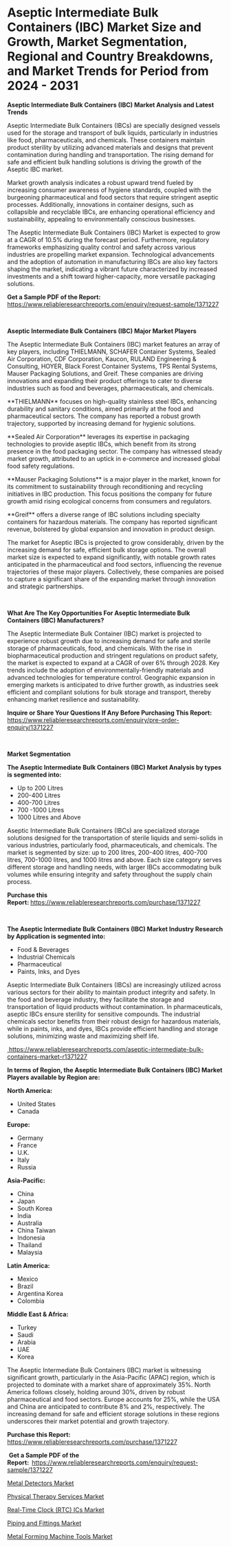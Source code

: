 <p><h1>Aseptic Intermediate Bulk Containers (IBC) Market Size and Growth, Market Segmentation, Regional and Country Breakdowns, and Market Trends for Period from 2024 -  2031</h1></p><p><strong>Aseptic Intermediate Bulk Containers (IBC) Market Analysis and Latest Trends</strong></p>
<p><p>Aseptic Intermediate Bulk Containers (IBCs) are specially designed vessels used for the storage and transport of bulk liquids, particularly in industries like food, pharmaceuticals, and chemicals. These containers maintain product sterility by utilizing advanced materials and designs that prevent contamination during handling and transportation. The rising demand for safe and efficient bulk handling solutions is driving the growth of the Aseptic IBC market.</p><p>Market growth analysis indicates a robust upward trend fueled by increasing consumer awareness of hygiene standards, coupled with the burgeoning pharmaceutical and food sectors that require stringent aseptic processes. Additionally, innovations in container designs, such as collapsible and recyclable IBCs, are enhancing operational efficiency and sustainability, appealing to environmentally conscious businesses.</p><p>The Aseptic Intermediate Bulk Containers (IBC) Market is expected to grow at a CAGR of 10.5% during the forecast period. Furthermore, regulatory frameworks emphasizing quality control and safety across various industries are propelling market expansion. Technological advancements and the adoption of automation in manufacturing IBCs are also key factors shaping the market, indicating a vibrant future characterized by increased investments and a shift toward higher-capacity, more versatile packaging solutions.</p></p>
<p><strong>Get a Sample PDF of the Report:&nbsp;</strong> <a href="https://www.reliableresearchreports.com/enquiry/request-sample/1371227?utm_campaign=24&utm_medium=2&utm_source=Github&utm_content=ia&utm_term=17112024&utm_id=aseptic-intermediate-bulk-containers-ibc">https://www.reliableresearchreports.com/enquiry/request-sample/1371227</a></p>
<p>&nbsp;</p>
<p><strong>Aseptic Intermediate Bulk Containers (IBC) Major Market Players</strong></p>
<p><p>The Aseptic Intermediate Bulk Containers (IBC) market features an array of key players, including THIELMANN, SCHAFER Container Systems, Sealed Air Corporation, CDF Corporation, Kaucon, RULAND Engineering & Consulting, HOYER, Black Forest Container Systems, TPS Rental Systems, Mauser Packaging Solutions, and Greif. These companies are driving innovations and expanding their product offerings to cater to diverse industries such as food and beverages, pharmaceuticals, and chemicals.</p><p>**THIELMANN** focuses on high-quality stainless steel IBCs, enhancing durability and sanitary conditions, aimed primarily at the food and pharmaceutical sectors. The company has reported a robust growth trajectory, supported by increasing demand for hygienic solutions.</p><p>**Sealed Air Corporation** leverages its expertise in packaging technologies to provide aseptic IBCs, which benefit from its strong presence in the food packaging sector. The company has witnessed steady market growth, attributed to an uptick in e-commerce and increased global food safety regulations.</p><p>**Mauser Packaging Solutions** is a major player in the market, known for its commitment to sustainability through reconditioning and recycling initiatives in IBC production. This focus positions the company for future growth amid rising ecological concerns from consumers and regulators.</p><p>**Greif** offers a diverse range of IBC solutions including specialty containers for hazardous materials. The company has reported significant revenue, bolstered by global expansion and innovation in product design.</p><p>The market for Aseptic IBCs is projected to grow considerably, driven by the increasing demand for safe, efficient bulk storage options. The overall market size is expected to expand significantly, with notable growth rates anticipated in the pharmaceutical and food sectors, influencing the revenue trajectories of these major players. Collectively, these companies are poised to capture a significant share of the expanding market through innovation and strategic partnerships.</p></p>
<p>&nbsp;</p>
<p><strong>What Are The Key Opportunities For Aseptic Intermediate Bulk Containers (IBC) Manufacturers?</strong></p>
<p><p>The Aseptic Intermediate Bulk Container (IBC) market is projected to experience robust growth due to increasing demand for safe and sterile storage of pharmaceuticals, food, and chemicals. With the rise in biopharmaceutical production and stringent regulations on product safety, the market is expected to expand at a CAGR of over 6% through 2028. Key trends include the adoption of environmentally-friendly materials and advanced technologies for temperature control. Geographic expansion in emerging markets is anticipated to drive further growth, as industries seek efficient and compliant solutions for bulk storage and transport, thereby enhancing market resilience and sustainability.</p></p>
<p><strong>Inquire or Share Your Questions If Any Before Purchasing This Report:</strong> <a href="https://www.reliableresearchreports.com/enquiry/pre-order-enquiry/1371227?utm_campaign=24&utm_medium=2&utm_source=Github&utm_content=ia&utm_term=17112024&utm_id=aseptic-intermediate-bulk-containers-ibc">https://www.reliableresearchreports.com/enquiry/pre-order-enquiry/1371227</a></p>
<p>&nbsp;</p>
<p><strong>Market Segmentation</strong></p>
<p><strong>The Aseptic Intermediate Bulk Containers (IBC) Market Analysis by types is segmented into:</strong></p>
<p><ul><li>Up to 200 Litres</li><li>200-400 Litres</li><li>400-700 Litres</li><li>700 -1000 Litres</li><li>1000 Litres and Above</li></ul></p>
<p><p>Aseptic Intermediate Bulk Containers (IBCs) are specialized storage solutions designed for the transportation of sterile liquids and semi-solids in various industries, particularly food, pharmaceuticals, and chemicals. The market is segmented by size: up to 200 litres, 200-400 litres, 400-700 litres, 700-1000 litres, and 1000 litres and above. Each size category serves different storage and handling needs, with larger IBCs accommodating bulk volumes while ensuring integrity and safety throughout the supply chain process.</p></p>
<p><strong>Purchase this Report:&nbsp;</strong><a href="https://www.reliableresearchreports.com/purchase/1371227?utm_campaign=24&utm_medium=2&utm_source=Github&utm_content=ia&utm_term=17112024&utm_id=aseptic-intermediate-bulk-containers-ibc">https://www.reliableresearchreports.com/purchase/1371227</a></p>
<p>&nbsp;</p>
<p><strong>The Aseptic Intermediate Bulk Containers (IBC) Market Industry Research by Application is segmented into:</strong></p>
<p><ul><li>Food & Beverages</li><li>Industrial Chemicals</li><li>Pharmaceutical</li><li>Paints, Inks, and Dyes</li></ul></p>
<p><p>Aseptic Intermediate Bulk Containers (IBCs) are increasingly utilized across various sectors for their ability to maintain product integrity and safety. In the food and beverage industry, they facilitate the storage and transportation of liquid products without contamination. In pharmaceuticals, aseptic IBCs ensure sterility for sensitive compounds. The industrial chemicals sector benefits from their robust design for hazardous materials, while in paints, inks, and dyes, IBCs provide efficient handling and storage solutions, minimizing waste and maximizing shelf life.</p></p>
<p><a href="https://www.reliableresearchreports.com/aseptic-intermediate-bulk-containers-market-r1371227?utm_campaign=24&utm_medium=2&utm_source=Github&utm_content=ia&utm_term=17112024&utm_id=aseptic-intermediate-bulk-containers-ibc">&nbsp;https://www.reliableresearchreports.com/aseptic-intermediate-bulk-containers-market-r1371227</a></p>
<p><strong>In terms of Region, the Aseptic Intermediate Bulk Containers (IBC) Market Players available by Region are:</strong></p>
<p>
    <p> <strong> North America: </strong>
        <ul>
            <li>United States</li>
            <li>Canada</li>
        </ul>
        </p> 
    <p> <strong> Europe: </strong>
        <ul>
            <li>Germany</li>
            <li>France</li>
            <li>U.K.</li>
            <li>Italy</li>
            <li>Russia</li>
        </ul>
        </p> 
    <p> <strong> Asia-Pacific: </strong>
        <ul>
            <li>China</li>
            <li>Japan</li>
            <li>South Korea</li>
            <li>India</li>
            <li>Australia</li>
            <li>China Taiwan</li>
            <li>Indonesia</li>
            <li>Thailand</li>
            <li>Malaysia</li>
        </ul>
        </p> 
    <p> <strong> Latin America: </strong>
        <ul>
            <li>Mexico</li>
            <li>Brazil</li>
            <li>Argentina Korea</li>
            <li>Colombia</li>
        </ul>
        </p> 
    <p> <strong> Middle East & Africa: </strong>
        <ul>
            <li>Turkey</li>
            <li>Saudi</li>
            <li>Arabia</li>
            <li>UAE</li>
            <li>Korea</li>
        </ul>
    </p>
    </p>
<p><p>The Aseptic Intermediate Bulk Containers (IBC) market is witnessing significant growth, particularly in the Asia-Pacific (APAC) region, which is projected to dominate with a market share of approximately 35%. North America follows closely, holding around 30%, driven by robust pharmaceutical and food sectors. Europe accounts for 25%, while the USA and China are anticipated to contribute 8% and 2%, respectively. The increasing demand for safe and efficient storage solutions in these regions underscores their market potential and growth trajectory.</p></p>
<p><strong>Purchase this Report: </strong><a href="https://www.reliableresearchreports.com/purchase/1371227?utm_campaign=24&utm_medium=2&utm_source=Github&utm_content=ia&utm_term=17112024&utm_id=aseptic-intermediate-bulk-containers-ibc">https://www.reliableresearchreports.com/purchase/1371227</a></p>
<p>&nbsp;<strong>Get a Sample PDF of the Report:&nbsp;&nbsp;</strong><a href="https://www.reliableresearchreports.com/enquiry/request-sample/1371227?utm_campaign=24&utm_medium=2&utm_source=Github&utm_content=ia&utm_term=17112024&utm_id=aseptic-intermediate-bulk-containers-ibc">https://www.reliableresearchreports.com/enquiry/request-sample/1371227</a></p>
<p><strong></strong></p>
<p><p><a href="https://www.linkedin.com/pulse/global-metal-detectors-market-forecast-2024-2031-trends-impact-peazc?utm_campaign=24&utm_medium=2&utm_source=Github&utm_content=ia&utm_term=17112024&utm_id=aseptic-intermediate-bulk-containers-ibc">Metal Detectors Market</a></p><p><a href="https://issuu.com/reportprime-2/docs/physical-therapy-services-market-si_0890a2d84b0088?utm_campaign=24&utm_medium=2&utm_source=Github&utm_content=ia&utm_term=17112024&utm_id=aseptic-intermediate-bulk-containers-ibc">Physical Therapy Services Market</a></p><p><a href="https://github.com/santosh758595/Market-Research-Report-List-6/blob/main/real-time-clock-rtc-ics-market.md?utm_campaign=24&utm_medium=2&utm_source=Github&utm_content=ia&utm_term=17112024&utm_id=aseptic-intermediate-bulk-containers-ibc">Real-Time Clock (RTC) ICs Market</a></p><p><a href="https://issuu.com/reportprime-2/docs/piping-and-fittings-market-size-203_32056dc7b74b5f?utm_campaign=24&utm_medium=2&utm_source=Github&utm_content=ia&utm_term=17112024&utm_id=aseptic-intermediate-bulk-containers-ibc">Piping and Fittings Market</a></p><p><a href="https://www.linkedin.com/pulse/in-depth-metal-forming-machine-tools-market-review-size-share-g76yc?utm_campaign=24&utm_medium=2&utm_source=Github&utm_content=ia&utm_term=17112024&utm_id=aseptic-intermediate-bulk-containers-ibc">Metal Forming Machine Tools Market</a></p></p>